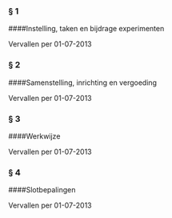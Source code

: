 <meta http-equiv='Content-Type' content='text/html; charset=utf-8' />

### § 1 

####Instelling, taken en bijdrage experimenten

Vervallen per 01-07-2013 

### § 2 

####Samenstelling, inrichting en vergoeding

Vervallen per 01-07-2013 

### § 3 

####Werkwijze

Vervallen per 01-07-2013 

### § 4 

####Slotbepalingen

Vervallen per 01-07-2013 

